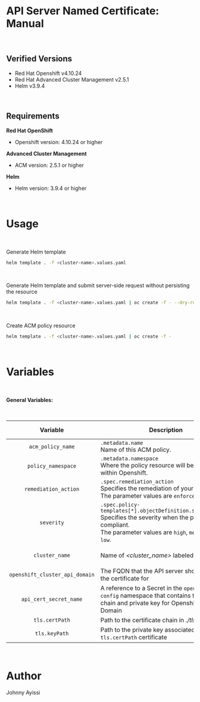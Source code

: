 API Server Named Certificate: Manual
====================================

<br />

Verified Versions
-----------------

* Red Hat Openshift v4.10.24
* Red Hat Advanced Cluster Management v2.5.1
* Helm v3.9.4

<br />

Requirements
------------

**Red Hat OpenShift**
* Openshift version: 4.10.24 or higher

**Advanced Cluster Management**
* ACM version: 2.5.1 or higher

**Helm**
* Helm version: 3.9.4 or higher

<br />

Usage
=====

<br />

Generate Helm template

```bash
helm template . -f <cluster-name>.values.yaml
```

<br />


Generate Helm template and submit server-side request without persisting the resource

```bash
helm template . -f <cluster-name>.values.yaml | oc create -f - --dry-run=server
```

<br />

Create ACM policy resource

```bash
helm template . -f <cluster-name>.values.yaml | oc create -f -
```

<br />

Variables
=========

<br />

**General Variables:**

<br />

Variable | Description | Required | Data Type | Default Value |
:------: | ----------- | :------: | :-------: | :-----------: |
`acm_policy_name` | `.metadata.name`<br>Name of this ACM policy. | yes | string |
`policy_namespace` | `.metadata.namespace`<br>Where the policy resource will be located within Openshift. | yes | string | default |
`remediation_action` | `.spec.remediation_action`<br>Specifies the remediation of your policy.<br>The parameter values are `enforce` and `inform`. | no | string | inform |
`severity` | `.spec.policy-templates[*].objectDefinition.spec.severity`<br>Specifies the severity when the policy is non-compliant.<br>The parameter values are `high`, `medium`, and `low`. | no | string | low |
`cluster_name` | Name of _<cluster_name>_ labeled in RHACM | yes | string | RHACM label<br>`name=<cluster_name>` |
`openshift_cluster_api_domain` | The FQDN that the API server should provide the certificate for | yes | string |
`api_cert_secret_name` | A reference to a Secret in the `openshift-config` namespace that contains the certificate chain and private key for Openshift's API Domain | yes | string |
`tls.certPath` | Path to the certificate chain in _./tls_ directory | yes | PEM |
`tls.keyPath` | Path to the private key associated with `tls.certPath` certificate | yes | PEM |

<br />


Author
======

Johnny Ayissi
